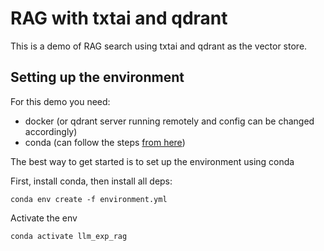# RAG with txtai and qdrant

This is a demo of RAG search using txtai and qdrant as the vector store.


## Setting up the environment

For this demo you need:
- docker (or qdrant server running remotely and config can be changed accordingly)
- conda (can follow the steps [from here](https://docs.conda.io/projects/conda/en/latest/user-guide/install/index.html))

The best way to get started is to set up the environment using conda

First, install conda, then install all deps:

```
conda env create -f environment.yml
```

Activate the env

```
conda activate llm_exp_rag
```


